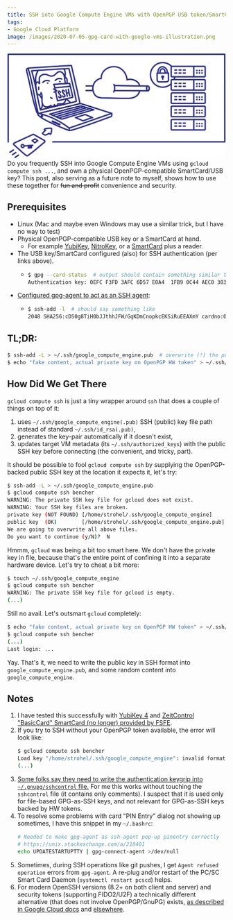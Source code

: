 ```yaml
---
title: SSH into Google Compute Engine VMs with OpenPGP USB token/SmartCard
tags:
- Google Cloud Platform
image: /images/2020-07-05-gpg-card-with-google-vms-illustration.png
---
```


![illustration](/images/2020-07-05-gpg-card-with-google-vms-illustration.png)
Do you frequently SSH into Google Compute Engine VMs using `gcloud compute ssh ...`, and own a
physical OpenPGP-compatible SmartCard/USB key? This post, also serving as a future note to myself,
shows how to use these together for ~~fun and profit~~ convenience and security.

## Prerequisites

- Linux (Mac and maybe even Windows may use a similar trick, but I have no way to test)
- Physical OpenPGP-compatible USB key or a SmartCard at hand.
  - For example [YubiKey](https://support.yubico.com/support/solutions/articles/15000006420-using-your-yubikey-with-openpgp),
    [NitroKey](https://www.nitrokey.com/documentation/openpgp-create-backup), or a
    [SmartCard](https://en.wikipedia.org/wiki/OpenPGP_card) plus a reader.
- The USB key/SmartCard configured (also) for SSH authentication (per links above).
  - ```bash
    $ gpg --card-status  # output should contain something similar to
    Authentication key: 0EFC F3FD 3AFC 6D57 E0A4  1FB9 0C44 AEC0 3034 55E0
    ```
- [Configured gpg-agent to act as an SSH agent](https://www.bootc.net/archives/2013/06/09/my-perfect-gnupg-ssh-agent-setup/):
  - ```bash
    $ ssh-add -l  # should say something like
    2048 SHA256:cDS0g8TiH0bJJthhJFW/GqKDmCnopkcEKSiRuEEAXmY cardno:000000012345 (RSA)
    ```

## TL;DR:

```bash
$ ssh-add -L > ~/.ssh/google_compute_engine.pub  # overwrite (!) the public key with OpenPGP one
$ echo "fake content, actual private key on OpenPGP HW token" > ~/.ssh/google_compute_engine
```

## How Did We Get There

`gcloud compute ssh` is just a tiny wrapper around `ssh` that does a couple of things on top of it:
1. uses `~/.ssh/google_compute_engine(.pub)` SSH (public) key file path instead of standard
   `~/.ssh/id_rsa(.pub)`,
2. generates the key-pair automatically if it doesn't exist,
3. updates target VM metadata (its `~/.ssh/authorized_keys`) with the public SSH key before
   connecting (the convenient, and tricky, part).

It should be possible to fool `gcloud compute ssh` by supplying the OpenPGP-backed public SSH key
at the location it expects it, let's try:

```bash
$ ssh-add -L > ~/.ssh/google_compute_engine.pub
$ gcloud compute ssh bencher
WARNING: The private SSH key file for gcloud does not exist.
WARNING: Your SSH key files are broken.
private key (NOT FOUND) [/home/strohel/.ssh/google_compute_engine]
public key  (OK)        [/home/strohel/.ssh/google_compute_engine.pub]
We are going to overwrite all above files.
Do you want to continue (y/N)?  N
```

Hmmm, `gcloud` was being a bit too smart here. We don't have the private key in file, because that's
the entire point of confining it into a separate hardware device. Let's try to cheat a bit more:

```bash
$ touch ~/.ssh/google_compute_engine
$ gcloud compute ssh bencher
WARNING: The private SSH key file for gcloud is empty.
(...)
```

Still no avail. Let's outsmart `gcloud` completely:

```bash
$ echo "fake content, actual private key on OpenPGP HW token" > ~/.ssh/google_compute_engine
$ gcloud compute ssh bencher
(...)
Last login: ...
```

Yay. That's it, we need to write the public key in SSH format into `google_compute_engine.pub`, and
some random content into `google_compute_engine`.

## Notes

1. I have tested this successfully with [YubiKey 4](https://support.yubico.com/support/solutions/articles/15000006486-yubikey-4)
   and [ZeitControl "BasicCard" SmartCard (no longer) provided by FSFE](https://fsfe.org/news/2017/news-20171116-01.en.html).
1. If you try to SSH without your OpenPGP token available, the error will look like:
   ```bash
   $ gcloud compute ssh bencher
   Load key "/home/strohel/.ssh/google_compute_engine": invalid format
   (...)
   ```
1. [Some folks say they need to write the authentication keygrip into `~/.gnupg/sshcontrol` file.](
   https://stackoverflow.com/a/48922829/4345715) For me this works without touching the `sshcontrol`
   file (it contains only comments). I suspect that it is used only for file-based GPG-as-SSH keys,
   and not relevant for GPG-as-SSH keys backed by HW tokens.
1. To resolve some problems with card "PIN Entry" dialog not showing up sometimes, I have this
   snippet in my `~/.bashrc`:
   ```bash
   # Needed to make gpg-agent as ssh-agent pop-up pinentry correctly
   # https://unix.stackexchange.com/a/218401
   echo UPDATESTARTUPTTY | gpg-connect-agent >/dev/null
   ```
1. Sometimes, during SSH operations like git pushes, I get `Agent refused operation` errors from
   `gpg-agent`. A re-plug and/or restart of the PC/SC Smart Card Daemon (`systemctl restart pcscd`)
   helps.
1. For modern OpenSSH versions (8.2+ on both client and server) and security tokens (supporting
   FIDO2/U2F) a technically different alternative (that does not involve OpenPGP/GnuPG) exists, [as
   described in Google Cloud docs](https://cloud.google.com/compute/docs/tutorials/ssh-with-sk) and
   [elsewhere](https://www.stavros.io/posts/u2f-fido2-with-ssh/).
